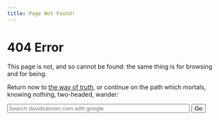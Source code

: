 ```yaml
---
title: Page Not Found!
---
```


<h1>404 Error</h1>

</b></p>

<p>This page is not, and so cannot be found: the same thing is for browsing and for being.
</p>

<p>Return now to <a href="/">the way of truth</a>, or continue on the path which mortals, knowing nothing, two-headed, wander:</p>
<div class="sitesearch">    
    <form method="get" action="http://www.google.com/search">
<p>
    <input type="search" name="q" size="50" maxlength="255" value="" placeholder="Search davidsanson.com with google" />
    <input type="submit" value="Go" />
    <input type="hidden"  name="sitesearch" value="davidsanson." />
</p>
  </form>
</div>
